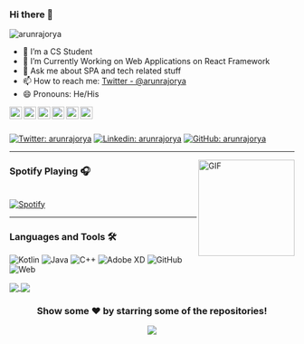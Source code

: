 ### Hi there 👋

<p align="left"> <img src="https://komarev.com/ghpvc/?username=karunrajorya&label=Views&color=blue&style=plastic" alt="arunrajorya" /> </p>


- 🌱 I’m a CS Student
- 🤔 I’m Currently Working on Web Applications on React Framework
- 💬 Ask me about SPA and tech related stuff
- 📫 How to reach me: [Twitter - @arunrajorya](https://twitter.com/arunrajorya) 
- 😄 Pronouns: He/His


<a href="https://twitter.com/arunrajorya">
  <img align="left" alt="Arun's Twitter" width="22px" src="https://cdn.jsdelivr.net/npm/simple-icons@v3/icons/twitter.svg" />
</a>
<a href="https://www.linkedin.com/in/arunrajorya/">
  <img align="left" alt="Arun's Linkdein" width="22px" src="https://cdn.jsdelivr.net/npm/simple-icons@v3/icons/linkedin.svg" />
</a>
<a href="https://github.com/arunrajorya">
  <img align="left" alt="Arun's Github" width="22px" src="https://cdn.jsdelivr.net/npm/simple-icons@v3/icons/github.svg" />
</a>
<a href="https://t.me/troublemaker_exe">
  <img align="left" alt="Arun's Telegram" width="22px" src="https://cdn.jsdelivr.net/npm/simple-icons@v3/icons/telegram.svg" />
</a>
<a href="https://www.instagram.com/ig.arun___/">
  <img align="left" alt="Arun's Instagram" width="22px" src="https://cdn.jsdelivr.net/npm/simple-icons@v3/icons/instagram.svg" />
</a>
<a href="https://www.facebook.com/arunrajorya/">
  <img align="left" alt="Arun's Facebook" width="22px" src="https://cdn.jsdelivr.net/npm/simple-icons@v3/icons/facebook.svg" />
</a>

<br/>
<br/>



[![Twitter: arunrajorya](https://img.shields.io/twitter/follow/arunrajorya?style=social)](https://twitter.com/arunrajorya)
[![Linkedin: arunrajorya](https://img.shields.io/badge/-arunrajorya-blue?style=flat-square&logo=Linkedin&logoColor=white&link=https://www.linkedin.com/in/arunrajorya/)](https://www.linkedin.com/in/arunrajorya/)
[![GitHub: arunrajorya](https://img.shields.io/github/followers/arunrajorya?label=follow&style=social)](https://github.com/arunrajorya)


---


<img align="right" alt="GIF" height="170px" src="https://c.tenor.com/mc3OyxhLazUAAAAC/doggo-doge.gif" />

### Spotify Playing 🎧

&nbsp; <br> [![Spotify](https://novatorem.vercel.app/api/spotify)](https://open.spotify.com/user/313qx3kod325qspkitdzhyxqidoq)

  </td>
  <td width="50%">
  
  
---

  
### Languages and Tools 🛠 

<img alt="Kotlin" src="https://img.shields.io/badge/kotlin-%230095D5.svg?&style=for-the-badge&logo=kotlin&logoColor=white" /> <img alt="Java" src="https://img.shields.io/badge/java-%23ED8B00.svg?&style=for-the-badge&logo=java&logoColor=white"/>    <img alt="C++" 
src="https://img.shields.io/badge/c++%20-%2300599C.svg?&style=for-the-badge&logo=c%2B%2B&ogoColor=white"/>  <img alt="Adobe XD" src="https://img.shields.io/badge/adobe%20xd%20-%23FF26BE.svg?&style=for-the-badge&logo=adobe%20xd&logoColor=white"/>  <img alt="GitHub" src="https://img.shields.io/badge/github%20-%23121011.svg?&style=for-the-badge&logo=github&logoColor=white"/>  <img alt="Web" src="https://img.shields.io/badge/firebase%20-%23039BE5.svg?&style=for-the-badge&logo=firebase"/>


<a href="https://github.comarunrajorya">
  <img align="center" src="https://github-readme-stats.vercel.app/api/top-langs/?username=arunrajorya&theme=radical&hide_langs_below=1" />
</a>
<a href="https://github.com/arunrajorya">
 <img align="center" src="https://github-readme-stats.vercel.app/api?username=arunrajorya&show_icons=true&hide=prs&theme=dark&line_height=27%22%20alt=%22Arun%27s%20github%20stats"/>
</a>


<div align="center">

### Show some ❤️ by starring some of the repositories!

![](https://hit.yhype.me/github/profile?user_id=64367722)

</div>

